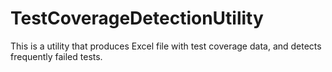 # TestCoverageDetectionUtility
This is a utility that produces Excel file with test coverage data, and detects frequently failed tests.
